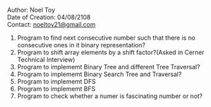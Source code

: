 Author: Noel Toy  
Date of Creation: 04/08/2108  
Contact: noeltoy21@gmail.com  


1) Program to find next consecutive number such that there is no consecutive ones in it binary representation?  
2) Program to shift array elements by a shift factor?(Asked in Cerner Technical Interview)  
3) Program to implememt Binary Tree and different Tree Traversal?  
4) Program to implememt Binary Search Tree and Traversal?  
5) Program to implememt DFS  
6) Program to implememt BFS  
7) Program to check whether a numer is fascinating number or not?  
